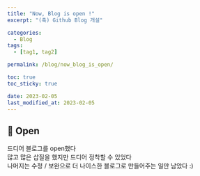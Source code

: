 ```yaml
---
title: "Now, Blog is open !"
excerpt: "(축) Github Blog 개설"

categories:
  - Blog
tags:
  - [tag1, tag2]

permalink: /blog/now_blog_is_open/

toc: true
toc_sticky: true

date: 2023-02-05
last_modified_at: 2023-02-05
---
```


## 🦥 Open

드디어 블로그를 open했다  
많고 많은 삽질을 했지만 드디어 정착할 수 있었다  
나머지는 수정 / 보완으로 더 나이스한 블로그로 만들어주는 일만 남았다 :)